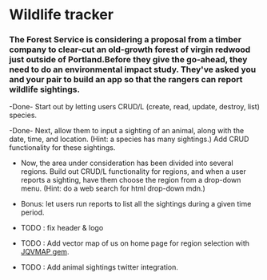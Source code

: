 # Wildlife tracker

### The Forest Service is considering a proposal from a timber company to clear-cut an old-growth forest of virgin redwood just outside of Portland.Before they give the go-ahead, they need to do an environmental impact study. They've asked you and your pair to build an app so that the rangers can report wildlife sightings.

-Done- Start out by letting users CRUD/L (create, read, update, destroy, list) species.

-Done- Next, allow them to input a sighting of an animal, along with the date, time, and location. (Hint: a species has many sightings.) Add CRUD functionality for these sightings.

- Now, the area under consideration has been divided into several regions. Build out CRUD/L functionality for regions, and when a user reports a sighting, have them choose the region from a drop-down menu. (Hint: do a web search for html drop-down mdn.)

- Bonus: let users run reports to list all the sightings during a given time period.

- TODO : fix header & logo

- TODO : Add vector map of us on home page for region selection with [JQVMAP gem](https://github.com/acrogenesis/jqvmap-rails).

- TODO : Add animal sightings twitter integration.
